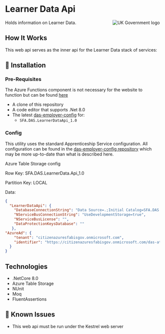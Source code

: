 ﻿# Learner Data Api

<img src="https://avatars.githubusercontent.com/u/9841374?s=200&v=4" align="right" alt="UK Government logo">

Holds information on Learner Data.

## How It Works

This web api serves as the inner api for the Learner Data stack of services:

## 🚀 Installation

### Pre-Requisites

The Azure Functions component is not necessary for the website to function but can be found [here](https://github.com/SkillsFundingAgency/das-levy-transfer-matching-functions)

* A clone of this repository
* A code editor that supports .Net 8.0
* The latest [das-employer-config](https://github.com/SkillsFundingAgency/das-employer-config) for:
  *  `SFA.DAS.LearnerDataApi_1.0`

### Config


This utility uses the standard Apprenticeship Service configuration. All configuration can be found in the [das-employer-config repository](https://github.com/SkillsFundingAgency/das-employer-config) which may be more up-to-date than what is described here.

Azure Table Storage config

Row Key: SFA.DAS.LearnerData.Api_1.0

Partition Key: LOCAL

Data:

```json
{
  "LearnerDataApi": {
    "DatabaseConnectionString": "Data Source=.;Initial Catalog=SFA.DAS.LearnerData.Database;Integrated Security=True",
    "NServiceBusConnectionString": "UseDevelopmentStorage=true",
    "NServiceBusLicense": "",
    "DataProtectionKeysDatabase": ""
   },
"AzureAd": {
    "tenant": "citizenazuresfabisgov.onmicrosoft.com",
    "identifier": "https://citizenazuresfabisgov.onmicrosoft.com/das-at-ldapi-as-ar"
  }
}
```

## Technologies

* .NetCore 8.0
* Azure Table Storage
* NUnit
* Moq
* FluentAssertions

## 🐛 Known Issues

* This web api must be run under the Kestrel web server
